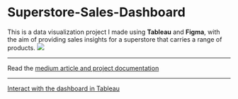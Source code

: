 # Superstore-Sales-Dashboard
This is a data visualization project I made using **Tableau** and **Figma**, with the aim of providing sales insights for a superstore that carries a range of products.
![](https://github.com/imanjokko/Superstore-Sales-Dashboard/blob/main/Dashboard.png)

---
Read the [medium article and project documentation](https://medium.com/@imanjokko/superstore-sales-dashboard-in-tableau-c8243333724b)

--- 
[Interact with the dashboard in Tableau](https://public.tableau.com/app/profile/imaobong.njokko/viz/SuperstoreSalesDashboard_16808240495050/Dashboard3)
